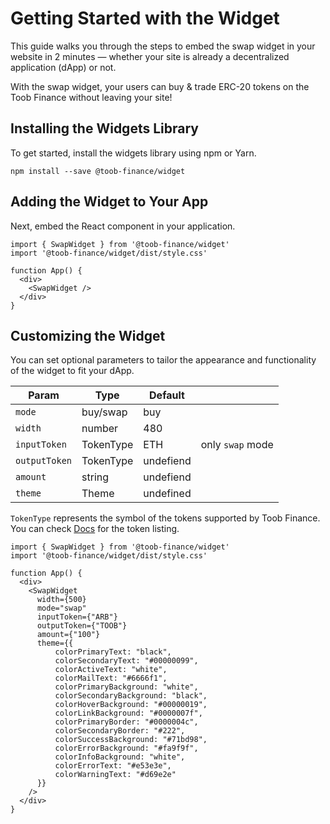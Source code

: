 # Getting Started with the Widget

This guide walks you through the steps to embed the swap widget in your website in 2 minutes — whether your site is already a decentralized application (dApp) or not.

With the swap widget, your users can buy & trade ERC-20 tokens on the Toob Finance without leaving your site!

## Installing the Widgets Library

To get started, install the widgets library using npm or Yarn.

```
npm install --save @toob-finance/widget
```

## Adding the Widget to Your App

Next, embed the React component in your application.

```
import { SwapWidget } from '@toob-finance/widget'
import '@toob-finance/widget/dist/style.css'

function App() {
  <div>
    <SwapWidget />
  </div>
}
```

## Customizing the Widget

You can set optional parameters to tailor the appearance and functionality of the widget to fit your dApp.

| Param         | Type      | Default   |                  |
| ------------- | --------- | --------- | ---------------- |
| `mode`        | buy/swap  | buy       |                  |
| `width`       | number    | 480       |                  |
| `inputToken`  | TokenType | ETH       | only `swap` mode |
| `outputToken` | TokenType | undefiend |                  |
| `amount`      | string    | undefiend |                  |
| `theme`       | Theme     | undefined |                  |

`TokenType` represents the symbol of the tokens supported by Toob Finance. You can check [Docs](https://docs.toob.finance/developers/token) for the token listing.

```
import { SwapWidget } from '@toob-finance/widget'
import '@toob-finance/widget/dist/style.css'

function App() {
  <div>
    <SwapWidget
      width={500}
      mode="swap"
      inputToken={"ARB"}
      outputToken={"TOOB"}
      amount={"100"}
      theme={{
          colorPrimaryText: "black",
          colorSecondaryText: "#00000099",
          colorActiveText: "white",
          colorMailText: "#6666f1",
          colorPrimaryBackground: "white",
          colorSecondaryBackground: "black",
          colorHoverBackground: "#00000019",
          colorLinkBackground: "#0000007f",
          colorPrimaryBorder: "#0000004c",
          colorSecondaryBorder: "#222",
          colorSuccessBackground: "#71bd98",
          colorErrorBackground: "#fa9f9f",
          colorInfoBackground: "white",
          colorErrorText: "#e53e3e",
          colorWarningText: "#d69e2e"
      }}
    />
  </div>
}
```
